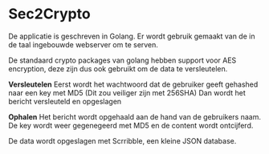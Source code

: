 # Sec2Crypto

De applicatie is geschreven in Golang. Er wordt gebruik gemaakt van de in de taal ingebouwde webserver om te serven. 

De standaard crypto packages van golang hebben support voor AES encryption, deze zijn dus ook gebruikt om de data te versleutelen.

  <b>Versleutelen</b>
  Eerst wordt het wachtwoord dat de gebruiker geeft gehashed naar een key met MD5 (Dit zou veiliger zijn met 256SHA)
  Dan wordt het bericht versleuteld en opgeslagen
  
  <b>Ophalen</b>
  Het bericht wordt opgehaald aan de hand van de gebruikers naam. 
  De key wordt weer gegenegeerd met MD5 en de content wordt ontcijferd.
  
De data wordt opgeslagen met Scrribble, een kleine JSON database. 
 
